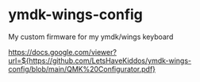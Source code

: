 # ymdk-wings-config
My custom firmware for my ymdk/wings keyboard


https://docs.google.com/viewer?url=${https://github.com/LetsHaveKiddos/ymdk-wings-config/blob/main/QMK%20Configurator.pdf}


